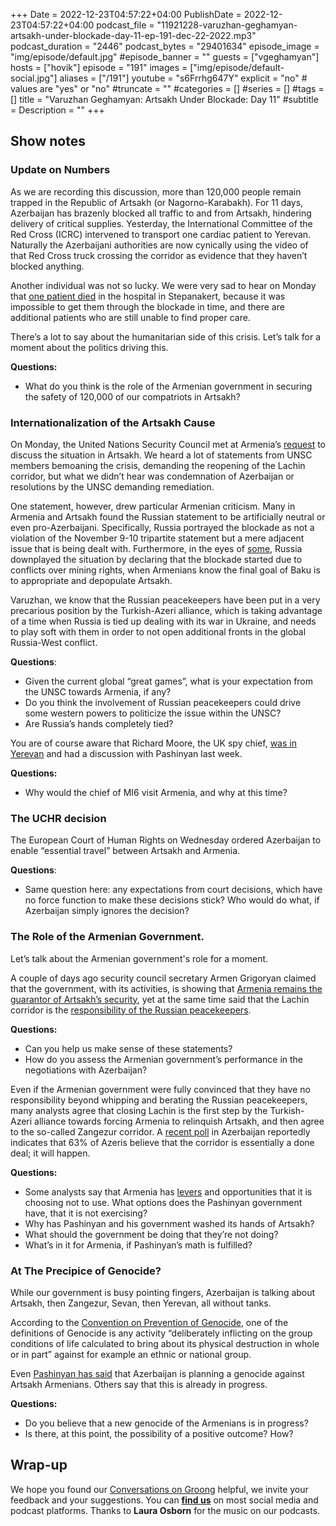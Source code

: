 +++
Date = 2022-12-23T04:57:22+04:00
PublishDate = 2022-12-23T04:57:22+04:00
podcast_file = "11921228-varuzhan-geghamyan-artsakh-under-blockade-day-11-ep-191-dec-22-2022.mp3" 
podcast_duration = "2446"
podcast_bytes = "29401634"
episode_image = "img/episode/default.jpg"
#episode_banner = ""
guests = ["vgeghamyan"]
hosts = ["hovik"]
episode = "191"
images = ["img/episode/default-social.jpg"]
aliases = ["/191"]
youtube = "s6Frrhg647Y"
explicit = "no" # values are "yes" or "no"
#truncate = ""
#categories = []
#series = []
#tags = []
title = "Varuzhan Geghamyan: Artsakh Under Blockade: Day 11"
#subtitle = 
Description = ""
+++

## Show notes

### Update on Numbers

As we are recording this discussion, more than 120,000 people remain trapped in the Republic of Artsakh (or Nagorno-Karabakh). For 11 days, Azerbaijan has brazenly blocked all traffic to and from Artsakh, hindering delivery of critical supplies. Yesterday, the International Committee of the Red Cross (ICRC) intervened to transport one cardiac patient to Yerevan. Naturally the Azerbaijani authorities are now cynically using the video of that Red Cross truck crossing the corridor as evidence that they haven’t blocked anything.

Another individual was not so lucky. We were very sad to hear on Monday that [one patient died](https://armenpress.am/eng/news/1100035.html) in the hospital in Stepanakert, because it was impossible to get them through the blockade in time, and there are additional patients who are still unable to find proper care.

There’s a lot to say about the humanitarian side of this crisis. Let’s talk for a moment about the politics driving this.

**Questions:**
* What do you think is the role of the Armenian government in securing the safety of 120,000 of our compatriots in Artsakh?


### Internationalization of the Artsakh Cause

On Monday, the United Nations Security Council met at Armenia’s [request](https://documents-dds-ny.un.org/doc/UNDOC/GEN/N22/589/61/PDF/N2258961.pdf?OpenElement) to discuss the situation in Artsakh. We heard a lot of statements from UNSC members bemoaning the crisis, demanding the reopening of the Lachin corridor, but what we didn’t hear was condemnation of Azerbaijan or resolutions by the UNSC demanding remediation.

One statement, however, drew particular Armenian criticism. Many in Armenia and Artsakh found the Russian statement to be artificially neutral or even pro-Azerbaijani. Specifically, Russia portrayed the blockade as not a violation of the November 9-10 tripartite statement but a mere adjacent issue that is being dealt with. Furthermore, in the eyes of [some](https://www.panorama.am/en/news/2022/12/21/Armenian-speaker-Russia/2772556), Russia downplayed the situation by declaring that the blockade started due to conflicts over mining rights, when Armenians know the final goal of Baku is to appropriate and depopulate Artsakh.

Varuzhan, we know that the Russian peacekeepers have been put in a very precarious position by the Turkish-Azeri alliance, which is taking advantage of a time when Russia is tied up dealing with its war in Ukraine, and needs to play soft with them in order to not open additional fronts in the global Russia-West conflict.

**Questions**:
* Given the current global “great games”, what is your expectation from the UNSC towards Armenia, if any?
* Do you think the involvement of Russian peacekeepers could drive some western powers to politicize the issue within the UNSC?
* Are Russia’s hands completely tied?

You are of course aware that Richard Moore, the UK spy chief, [was in Yerevan](https://caliber.az/en/post/131394/) and had a discussion with Pashinyan last week.

**Questions:**
* Why would the chief of MI6 visit Armenia, and why at this time?


### The UCHR decision

The European Court of Human Rights on Wednesday ordered Azerbaijan to enable “essential travel” between Artsakh and Armenia.

**Questions**:
* Same question here: any expectations from court decisions, which have no force function to make these decisions stick? Who would do what, if Azerbaijan simply ignores the decision?


### The Role of the Armenian Government.

Let’s talk about the Armenian government's role for a moment.

A couple of days ago security council secretary Armen Grigoryan claimed that the government, with its activities, is showing that [Armenia remains the guarantor of Artsakh’s security](https://armenpress.am/eng/news/1100088.html), yet at the same time said that the Lachin corridor is the [responsibility of the Russian peacekeepers](https://armenpress.am/eng/news/1100077.html).

**Questions:**
* Can you help us make sense of these statements?
* How do you assess the Armenian government’s performance in the negotiations with Azerbaijan?

Even if the Armenian government were fully convinced that they have no responsibility beyond whipping and berating the Russian peacekeepers, many analysts agree that closing Lachin is the first step by the Turkish-Azeri alliance towards forcing Armenia to relinquish Artsakh, and then agree to the so-called Zangezur corridor. A [recent poll](https://azertag.az/xeber/Azerbaycan_ehalisi_Zengezur_dehlizinin_yaxin_zamanda_achilacagina_inanir___Sorgu-2412164) in Azerbaijan reportedly indicates that 63% of Azeris believe that the corridor is essentially a done deal; it will happen.

**Questions:**
* Some analysts say that Armenia has [levers](https://168.am/2022/12/20/1812854.html) and opportunities that it is choosing not to use. What options does the Pashinyan government have, that it is not exercising?
* Why has Pashinyan and his government washed its hands of Artsakh?
* What should the government be doing that they’re not doing?
* What’s in it for Armenia, if Pashinyan’s math is fulfilled?


### At The Precipice of Genocide?

While our government is busy pointing fingers, Azerbaijan is talking about Artsakh, then Zangezur, Sevan, then Yerevan, all without tanks.

According to the [Convention on Prevention of Genocide](https://www.un.org/en/genocideprevention/documents/atrocity-crimes/Doc.1_Convention%20on%20the%20Prevention%20and%20Punishment%20of%20the%20Crime%20of%20Genocide.pdf), one of the definitions of Genocide is any activity “deliberately inflicting on the group conditions of life calculated to bring about its physical destruction in whole or in part” against for example an ethnic or national group.

Even [Pashinyan has said](https://armenpress.am/eng/news/1099713.html) that Azerbaijan is planning a genocide against Artsakh Armenians. Others say that this is already in progress.

**Questions:**
* Do you believe that a new genocide of the Armenians is in progress?
* Is there, at this point, the possibility of a positive outcome? How?


## Wrap-up

We hope you found our [Conversations on Groong](/series/cog/) helpful, we invite your feedback and your suggestions. You can [**find us**](https://linktr.ee/groong) on most social media and podcast platforms. Thanks to **Laura Osborn** for the music on our podcasts.
